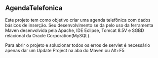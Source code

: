 ## AgendaTelefonica

Este projeto tem como objetivo criar uma agenda telefônica com dados básicos de inserção. Seu desenvolvimento se da 
pelo uso da ferramenta Maven desenvolvida pela Apache, IDE Eclipse, Tomcat 8.5V e SGBD relacional da Oracle Corporation(MySQL).

Para abrir o projeto e solucionar todos os erros de servlet é necessário apenas dar um Update Project na aba do Maven ou Alt+F5
